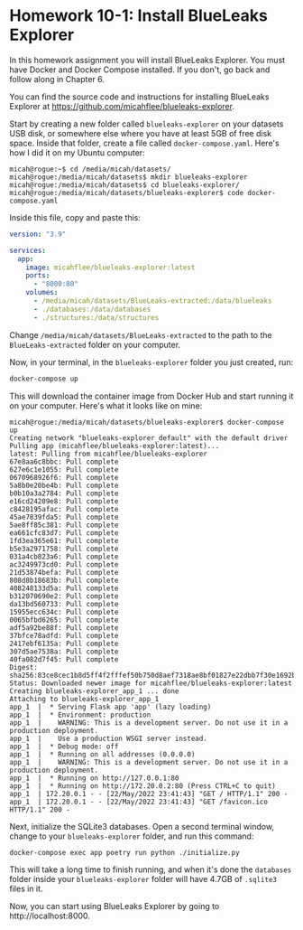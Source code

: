 # Homework 10-1: Install BlueLeaks Explorer

In this homework assignment you will install BlueLeaks Explorer. You must have Docker and Docker Compose installed. If you don't, go back and follow along in Chapter 6.

You can find the source code and instructions for installing BlueLeaks Explorer at https://github.com/micahflee/blueleaks-explorer.

Start by creating a new folder called `blueleaks-explorer` on your datasets USB disk, or somewhere else where you have at least 5GB of free disk space. Inside that folder, create a file called `docker-compose.yaml`. Here's how I did it on my Ubuntu computer:

```
micah@rogue:~$ cd /media/micah/datasets/
micah@rogue:/media/micah/datasets$ mkdir blueleaks-explorer
micah@rogue:/media/micah/datasets$ cd blueleaks-explorer/
micah@rogue:/media/micah/datasets/blueleaks-explorer$ code docker-compose.yaml
```

Inside this file, copy and paste this:

```yaml
version: "3.9"

services:
  app:
    image: micahflee/blueleaks-explorer:latest
    ports:
      - "8000:80"
    volumes:
      - /media/micah/datasets/BlueLeaks-extracted:/data/blueleaks
      - ./databases:/data/databases
      - ./structures:/data/structures
```

Change `/media/micah/datasets/BlueLeaks-extracted` to the path to the `BlueLeaks-extracted` folder on your computer.

Now, in your terminal, in the `blueleaks-explorer` folder you just created, run:

```sh
docker-compose up
```

This will download the container image from Docker Hub and start running it on your computer. Here's what it looks like on mine:

```
micah@rogue:/media/micah/datasets/blueleaks-explorer$ docker-compose up
Creating network "blueleaks-explorer_default" with the default driver
Pulling app (micahflee/blueleaks-explorer:latest)...
latest: Pulling from micahflee/blueleaks-explorer
67e8aa6c8bbc: Pull complete
627e6c1e1055: Pull complete
0670968926f6: Pull complete
5a8b0e20be4b: Pull complete
b0b10a3a2784: Pull complete
e16cd24209e8: Pull complete
c8428195afac: Pull complete
45ae7839fda5: Pull complete
5ae8ff85c381: Pull complete
ea661cfc83d7: Pull complete
1fd3ea365e61: Pull complete
b5e3a2971758: Pull complete
031a4cb823a6: Pull complete
ac3249973cd0: Pull complete
21d53874befa: Pull complete
808d8b18683b: Pull complete
408248133d5a: Pull complete
b312070690e2: Pull complete
da13bd560733: Pull complete
15955ecc634c: Pull complete
0065bfbd6265: Pull complete
adf5a92be88f: Pull complete
37bfce78adfd: Pull complete
2417ebf6135a: Pull complete
307d5ae7538a: Pull complete
40fa082d7f45: Pull complete
Digest: sha256:83ce8cec1b8d5ff4f2fffef50b750d8aef7318ae8bf01827e22dbb7f30e1692b
Status: Downloaded newer image for micahflee/blueleaks-explorer:latest
Creating blueleaks-explorer_app_1 ... done
Attaching to blueleaks-explorer_app_1
app_1  |  * Serving Flask app 'app' (lazy loading)
app_1  |  * Environment: production
app_1  |    WARNING: This is a development server. Do not use it in a production deployment.
app_1  |    Use a production WSGI server instead.
app_1  |  * Debug mode: off
app_1  |  * Running on all addresses (0.0.0.0)
app_1  |    WARNING: This is a development server. Do not use it in a production deployment.
app_1  |  * Running on http://127.0.0.1:80
app_1  |  * Running on http://172.20.0.2:80 (Press CTRL+C to quit)
app_1  | 172.20.0.1 - - [22/May/2022 23:41:43] "GET / HTTP/1.1" 200 -
app_1  | 172.20.0.1 - - [22/May/2022 23:41:43] "GET /favicon.ico HTTP/1.1" 200 -
```

Next, initialize the SQLite3 databases. Open a second terminal window, change to your `blueleaks-explorer` folder, and run this command:

```sh
docker-compose exec app poetry run python ./initialize.py
```

This will take a long time to finish running, and when it's done the `databases` folder inside your `blueleaks-explorer` folder will have 4.7GB of `.sqlite3` files in it.

Now, you can start using BlueLeaks Explorer by going to http://localhost:8000.
